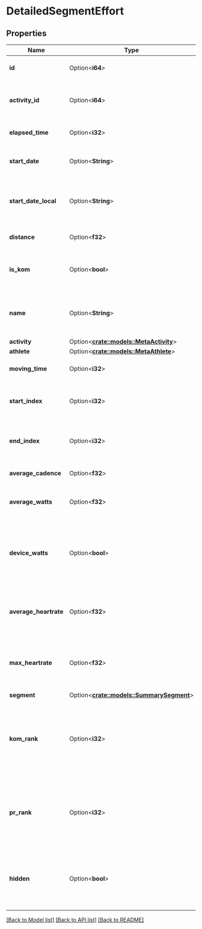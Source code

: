 # DetailedSegmentEffort

## Properties

Name | Type | Description | Notes
------------ | ------------- | ------------- | -------------
**id** | Option<**i64**> | The unique identifier of this effort | [optional]
**activity_id** | Option<**i64**> | The unique identifier of the activity related to this effort | [optional]
**elapsed_time** | Option<**i32**> | The effort's elapsed time | [optional]
**start_date** | Option<**String**> | The time at which the effort was started. | [optional]
**start_date_local** | Option<**String**> | The time at which the effort was started in the local timezone. | [optional]
**distance** | Option<**f32**> | The effort's distance in meters | [optional]
**is_kom** | Option<**bool**> | Whether this effort is the current best on the leaderboard | [optional]
**name** | Option<**String**> | The name of the segment on which this effort was performed | [optional]
**activity** | Option<[**crate::models::MetaActivity**](MetaActivity.md)> |  | [optional]
**athlete** | Option<[**crate::models::MetaAthlete**](MetaAthlete.md)> |  | [optional]
**moving_time** | Option<**i32**> | The effort's moving time | [optional]
**start_index** | Option<**i32**> | The start index of this effort in its activity's stream | [optional]
**end_index** | Option<**i32**> | The end index of this effort in its activity's stream | [optional]
**average_cadence** | Option<**f32**> | The effort's average cadence | [optional]
**average_watts** | Option<**f32**> | The average wattage of this effort | [optional]
**device_watts** | Option<**bool**> | For riding efforts, whether the wattage was reported by a dedicated recording device | [optional]
**average_heartrate** | Option<**f32**> | The heart heart rate of the athlete during this effort | [optional]
**max_heartrate** | Option<**f32**> | The maximum heart rate of the athlete during this effort | [optional]
**segment** | Option<[**crate::models::SummarySegment**](SummarySegment.md)> |  | [optional]
**kom_rank** | Option<**i32**> | The rank of the effort on the global leaderboard if it belongs in the top 10 at the time of upload | [optional]
**pr_rank** | Option<**i32**> | The rank of the effort on the athlete's leaderboard if it belongs in the top 3 at the time of upload | [optional]
**hidden** | Option<**bool**> | Whether this effort should be hidden when viewed within an activity | [optional]

[[Back to Model list]](../README.md#documentation-for-models) [[Back to API list]](../README.md#documentation-for-api-endpoints) [[Back to README]](../README.md)


